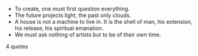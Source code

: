  - To create, one must first question everything.
 - The future projects light, the past only clouds.
 - A house is not a machine to live in. It is the shell of man, his extension, his release, his spiritual emanation.
 - We must ask nothing of artists but to be of their own time.

4 quotes